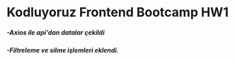# Kodluyoruz Frontend Bootcamp HW1

##### -Axios ile api'dan datalar çekildi

##### -Filtreleme ve silme işlemleri eklendi.
